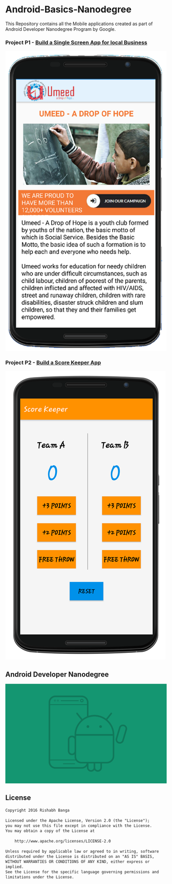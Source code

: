 # Android-Basics-Nanodegree

This Repository contains all the Mobile applications created as part of Android Developer Nanodegree Program by Google. 

### Project P1 - [Build a Single Screen App for local Business]( https://github.com/rishabhbanga/Android-Basics-Nanodegree/tree/master/UmeedNgo )

![alt-text-1](https://github.com/rishabhbanga/Android-Basics-Nanodegree/blob/master/Screenshots/P1-1.png "Umeed NGO's Landing Page")

### Project P2 - [Build a Score Keeper App]( https://github.com/rishabhbanga/Android-Basics-Nanodegree/tree/master/ScoreKeeper )

![alt-text-2](https://github.com/rishabhbanga/Android-Basics-Nanodegree/blob/master/Screenshots/P2-1.png "Score Keeper's Landing Page")

## Android Developer Nanodegree
[![Udacity][99]][100]

[99]: https://github.com/rishabhbanga/Android-Nanodegree/blob/master/screenshots/nanodegree-logo.png
[100]: https://www.udacity.com/course/android-developer-nanodegree--nd801

## License

    Copyright 2016 Rishabh Banga

    Licensed under the Apache License, Version 2.0 (the "License");
    you may not use this file except in compliance with the License.
    You may obtain a copy of the License at

        http://www.apache.org/licenses/LICENSE-2.0

    Unless required by applicable law or agreed to in writing, software
    distributed under the License is distributed on an "AS IS" BASIS,
    WITHOUT WARRANTIES OR CONDITIONS OF ANY KIND, either express or implied.
    See the License for the specific language governing permissions and
    limitations under the License.
